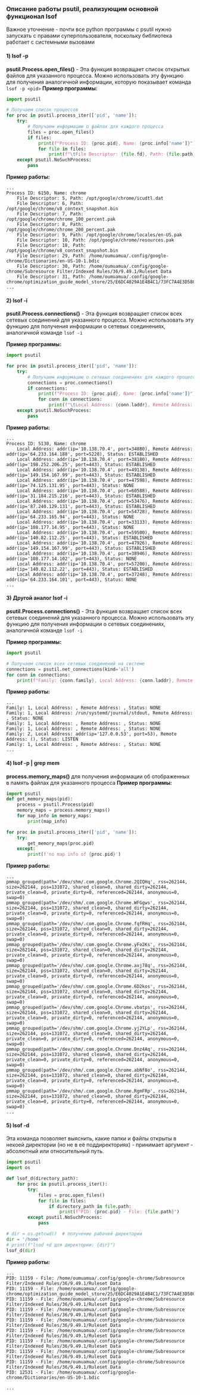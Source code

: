 ### Описание работы psutil, реализующим основной функционал lsof
Важное уточнение - почти все python программы с psutil нужно запускать с правами суперпользователя, поскольку библиотека работает с системными вызовами
####  1) lsof -p <pid>
 **psutil.Process.open_files()** - Эта функция возвращает список открытых файлов для указанного процесса. Можно использовать эту функцию для получения аналогичной информации, которую показывает команда `lsof -p <pid>`
**Пример программы:**
```python
import psutil

# Получаем список процессов
for proc in psutil.process_iter(['pid', 'name']):
    try:
        # Получаем информацию о файлaх для каждого процесса
        files = proc.open_files()
        if files:
            print(f"Process ID: {proc.pid}, Name: {proc.info['name']}")
            for file in files:
                print(f"\tFile Descriptor: {file.fd}, Path: {file.path}")
    except psutil.NoSuchProcess:
        pass
```
**Пример работы:** 
```
...
Process ID: 6150, Name: chrome
	File Descriptor: 5, Path: /opt/google/chrome/icudtl.dat
	File Descriptor: 6, Path: /opt/google/chrome/v8_context_snapshot.bin
	File Descriptor: 7, Path: /opt/google/chrome/chrome_100_percent.pak
	File Descriptor: 8, Path: /opt/google/chrome/chrome_200_percent.pak
	File Descriptor: 9, Path: /opt/google/chrome/locales/en-US.pak
	File Descriptor: 10, Path: /opt/google/chrome/resources.pak
	File Descriptor: 18, Path: /opt/google/chrome/v8_context_snapshot.bin
	File Descriptor: 29, Path: /home/oumuamua/.config/google-chrome/Dictionaries/en-US-10-1.bdic
	File Descriptor: 30, Path: /home/oumuamua/.config/google-chrome/Subresource Filter/Indexed Rules/36/9.49.1/Ruleset Data
	File Descriptor: 31, Path: /home/oumuamua/.config/google-chrome/optimization_guide_model_store/25/E6DC4029A1E4B4C1/73FC7A4E3D58C314/visual_
...
```

####  2) lsof -i
**psutil.Process.connections()** - Эта функция возвращает список всех сетевых соединений для указанного процесса. Можно использовать эту функцию для получения информации о сетевых соединениях, аналогичной команде `lsof -i`

**Пример программы:**
```python
import psutil

for proc in psutil.process_iter(['pid', 'name']):
    try:
        # Получаем информацию о сетевых соединениях для каждого процесса
        connections = proc.connections()
        if connections:
            print(f"Process ID: {proc.pid}, Name: {proc.info['name']}")
            for conn in connections:
                print(f"\tLocal Address: {conn.laddr}, Remote Address: {conn.raddr}, Status: {conn.status}")
    except psutil.NoSuchProcess:
        pass
```

**Пример работы:** 
```
...
Process ID: 5130, Name: chrome
	Local Address: addr(ip='10.138.70.4', port=34880), Remote Address: addr(ip='64.233.164.188', port=5228), Status: ESTABLISHED
	Local Address: addr(ip='10.138.70.4', port=38180), Remote Address: addr(ip='198.252.206.25', port=443), Status: ESTABLISHED
	Local Address: addr(ip='10.138.70.4', port=49138), Remote Address: addr(ip='149.154.167.99', port=443), Status: ESTABLISHED
	Local Address: addr(ip='10.138.70.4', port=47598), Remote Address: addr(ip='74.125.131.95', port=443), Status: NONE
	Local Address: addr(ip='10.138.70.4', port=60588), Remote Address: addr(ip='31.184.215.216', port=443), Status: ESTABLISHED
	Local Address: addr(ip='10.138.70.4', port=53476), Remote Address: addr(ip='87.240.129.131', port=443), Status: ESTABLISHED
	Local Address: addr(ip='10.138.70.4', port=54728), Remote Address: addr(ip='64.233.165.94', port=443), Status: NONE
	Local Address: addr(ip='10.138.70.4', port=33133), Remote Address: addr(ip='108.177.14.95', port=443), Status: NONE
	Local Address: addr(ip='10.138.70.4', port=59500), Remote Address: addr(ip='140.82.112.25', port=443), Status: ESTABLISHED
	Local Address: addr(ip='10.138.70.4', port=47926), Remote Address: addr(ip='149.154.167.99', port=443), Status: ESTABLISHED
	Local Address: addr(ip='10.138.70.4', port=38946), Remote Address: addr(ip='108.177.14.102', port=443), Status: NONE
	Local Address: addr(ip='10.138.70.4', port=57200), Remote Address: addr(ip='140.82.112.22', port=443), Status: ESTABLISHED
	Local Address: addr(ip='10.138.70.4', port=37248), Remote Address: addr(ip='64.233.164.101', port=443), Status: NONE
...
```



####  3) Другой аналог lsof -i
**psutil.Process.connections()** - Эта функция возвращает список всех сетевых соединений для указанного процесса. Можно использовать эту функцию для получения информации о сетевых соединениях, аналогичной команде `lsof -i`

**Пример программы:**
```python
import psutil

# Получаем список всех сетевых соединений на системе
connections = psutil.net_connections(kind='all')
for conn in connections:
    print(f"Family: {conn.family}, Local Address: {conn.laddr}, Remote Address: {conn.raddr}, Status: {conn.status}")
```

**Пример работы:** 
```
...
Family: 1, Local Address: , Remote Address: , Status: NONE
Family: 1, Local Address: /run/systemd/journal/stdout, Remote Address: , Status: NONE
Family: 1, Local Address: , Remote Address: , Status: NONE
Family: 1, Local Address: , Remote Address: , Status: NONE
Family: 2, Local Address: addr(ip='127.0.0.53', port=53), Remote Address: (), Status: LISTEN
Family: 1, Local Address: , Remote Address: , Status: NONE
...
```


#### 4) lsof -p <pid> | grep mem
**process.memory_maps()** для получения информации об отображенных в память файлах для указанного процесса
**Пример программы:**
```python
import psutil
def get_memory_maps(pid):
    process = psutil.Process(pid)
    memory_maps = process.memory_maps()
    for map_info in memory_maps:
        print(map_info)

for proc in psutil.process_iter(['pid', 'name']):
    try:
        get_memory_maps(proc.pid)
    except:
        print(f'no map info of {proc.pid}')
```



**Пример работы:** 
```
...
pmmap_grouped(path='/dev/shm/.com.google.Chrome.2QIQHq', rss=262144, size=262144, pss=131072, shared_clean=0, shared_dirty=262144, private_clean=0, private_dirty=0, referenced=262144, anonymous=0, swap=0)
pmmap_grouped(path='/dev/shm/.com.google.Chrome.WFGgws', rss=262144, size=262144, pss=131072, shared_clean=0, shared_dirty=262144, private_clean=0, private_dirty=0, referenced=262144, anonymous=0, swap=0)
pmmap_grouped(path='/dev/shm/.com.google.Chrome.fqfRHq', rss=262144, size=262144, pss=131072, shared_clean=0, shared_dirty=262144, private_clean=0, private_dirty=0, referenced=262144, anonymous=0, swap=0)
pmmap_grouped(path='/dev/shm/.com.google.Chrome.yFo2Ks', rss=262144, size=262144, pss=131072, shared_clean=0, shared_dirty=262144, private_clean=0, private_dirty=0, referenced=262144, anonymous=0, swap=0)
pmmap_grouped(path='/dev/shm/.com.google.Chrome.axj78q', rss=262144, size=262144, pss=131072, shared_clean=0, shared_dirty=262144, private_clean=0, private_dirty=0, referenced=262144, anonymous=0, swap=0)
pmmap_grouped(path='/dev/shm/.com.google.Chrome.6D2kos', rss=262144, size=262144, pss=131072, shared_clean=0, shared_dirty=262144, private_clean=0, private_dirty=0, referenced=262144, anonymous=0, swap=0)
pmmap_grouped(path='/dev/shm/.com.google.Chrome.vbatps', rss=262144, size=262144, pss=131072, shared_clean=0, shared_dirty=262144, private_clean=0, private_dirty=0, referenced=262144, anonymous=0, swap=0)
pmmap_grouped(path='/dev/shm/.com.google.Chrome.yj2YLp', rss=262144, size=262144, pss=131072, shared_clean=0, shared_dirty=262144, private_clean=0, private_dirty=0, referenced=262144, anonymous=0, swap=0)
pmmap_grouped(path='/dev/shm/.com.google.Chrome.Dnz4Aq', rss=262144, size=262144, pss=131072, shared_clean=0, shared_dirty=262144, private_clean=0, private_dirty=0, referenced=262144, anonymous=0, swap=0)
pmmap_grouped(path='/dev/shm/.com.google.Chrome.abNf8o', rss=262144, size=262144, pss=131072, shared_clean=0, shared_dirty=262144, private_clean=0, private_dirty=0, referenced=262144, anonymous=0, swap=0)
pmmap_grouped(path='/dev/shm/.com.google.Chrome.RgmFRp', rss=262144, size=262144, pss=131072, shared_clean=0, shared_dirty=262144, private_clean=0, private_dirty=0, referenced=262144, anonymous=0, swap=0)
...
```

#### 5) lsof -d 
Эта команда позволяет выяснить, какие папки и файлы открыты в некоей директории (но не в её поддиректориях) - принимает аргумент - абсолютный или относительный путь.
```python
import psutil
import os

def lsof_d(directory_path):
    for proc in psutil.process_iter():
        try:
            files = proc.open_files()
            for file in files:
                if directory_path in file.path:
                    print(f"PID: {proc.pid} - File: {file.path}")
        except psutil.NoSuchProcess:
            pass

# dir = os.getcwd()  # получение рабочей директории
dir = '/home'
# print(f"lsod +d для директории: {dir}")
lsof_d(dir)
```
**Пример работы:** 
```
...
PID: 11159 - File: /home/oumuamua/.config/google-chrome/Subresource Filter/Indexed Rules/36/9.49.1/Ruleset Data
PID: 11159 - File: /home/oumuamua/.config/google-chrome/optimization_guide_model_store/25/E6DC4029A1E4B4C1/73FC7A4E3D58C314/visual_model_desktop.tflite
PID: 11159 - File: /home/oumuamua/.config/google-chrome/Subresource Filter/Indexed Rules/36/9.49.1/Ruleset Data
PID: 11159 - File: /home/oumuamua/.config/google-chrome/Subresource Filter/Indexed Rules/36/9.49.1/Ruleset Data
PID: 11159 - File: /home/oumuamua/.config/google-chrome/Subresource Filter/Indexed Rules/36/9.49.1/Ruleset Data
PID: 11159 - File: /home/oumuamua/.config/google-chrome/Subresource Filter/Indexed Rules/36/9.49.1/Ruleset Data
PID: 11159 - File: /home/oumuamua/.config/google-chrome/Subresource Filter/Indexed Rules/36/9.49.1/Ruleset Data
PID: 11159 - File: /home/oumuamua/.config/google-chrome/Subresource Filter/Indexed Rules/36/9.49.1/Ruleset Data
PID: 11159 - File: /home/oumuamua/.config/google-chrome/Subresource Filter/Indexed Rules/36/9.49.1/Ruleset Data
PID: 12531 - File: /home/oumuamua/.config/google-chrome/Dictionaries/en-US-10-1.bdic

...
```
